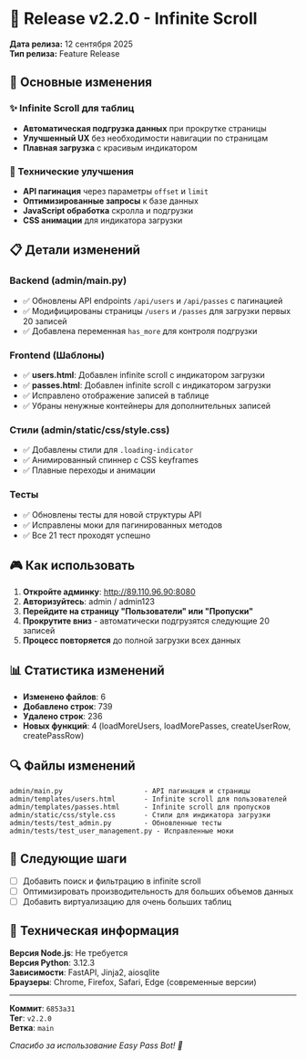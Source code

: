 # 🚀 Release v2.2.0 - Infinite Scroll

**Дата релиза:** 12 сентября 2025  
**Тип релиза:** Feature Release  

## 🎯 Основные изменения

### ✨ Infinite Scroll для таблиц
- **Автоматическая подгрузка данных** при прокрутке страницы
- **Улучшенный UX** без необходимости навигации по страницам
- **Плавная загрузка** с красивым индикатором

### 🔧 Технические улучшения
- **API пагинация** через параметры `offset` и `limit`
- **Оптимизированные запросы** к базе данных
- **JavaScript обработка** скролла и подгрузки
- **CSS анимации** для индикатора загрузки

## 📋 Детали изменений

### Backend (admin/main.py)
- ✅ Обновлены API endpoints `/api/users` и `/api/passes` с пагинацией
- ✅ Модифицированы страницы `/users` и `/passes` для загрузки первых 20 записей
- ✅ Добавлена переменная `has_more` для контроля подгрузки

### Frontend (Шаблоны)
- ✅ **users.html**: Добавлен infinite scroll с индикатором загрузки
- ✅ **passes.html**: Добавлен infinite scroll с индикатором загрузки
- ✅ Исправлено отображение записей в таблице
- ✅ Убраны ненужные контейнеры для дополнительных записей

### Стили (admin/static/css/style.css)
- ✅ Добавлены стили для `.loading-indicator`
- ✅ Анимированный спиннер с CSS keyframes
- ✅ Плавные переходы и анимации

### Тесты
- ✅ Обновлены тесты для новой структуры API
- ✅ Исправлены моки для пагинированных методов
- ✅ Все 21 тест проходят успешно

## 🎮 Как использовать

1. **Откройте админку**: http://89.110.96.90:8080
2. **Авторизуйтесь**: admin / admin123
3. **Перейдите на страницу "Пользователи" или "Пропуски"**
4. **Прокрутите вниз** - автоматически подгрузятся следующие 20 записей
5. **Процесс повторяется** до полной загрузки всех данных

## 📊 Статистика изменений

- **Изменено файлов**: 6
- **Добавлено строк**: 739
- **Удалено строк**: 236
- **Новых функций**: 4 (loadMoreUsers, loadMorePasses, createUserRow, createPassRow)

## 🔍 Файлы изменений

```
admin/main.py                    - API пагинация и страницы
admin/templates/users.html       - Infinite scroll для пользователей
admin/templates/passes.html      - Infinite scroll для пропусков
admin/static/css/style.css       - Стили для индикатора загрузки
admin/tests/test_admin.py        - Обновленные тесты
admin/tests/test_user_management.py - Исправленные моки
```

## 🚀 Следующие шаги

- [ ] Добавить поиск и фильтрацию в infinite scroll
- [ ] Оптимизировать производительность для больших объемов данных
- [ ] Добавить виртуализацию для очень больших таблиц

## 📝 Техническая информация

**Версия Node.js**: Не требуется  
**Версия Python**: 3.12.3  
**Зависимости**: FastAPI, Jinja2, aiosqlite  
**Браузеры**: Chrome, Firefox, Safari, Edge (современные версии)  

---

**Коммит**: `6853a31`  
**Тег**: `v2.2.0`  
**Ветка**: `main`  

*Спасибо за использование Easy Pass Bot! 🎉*
